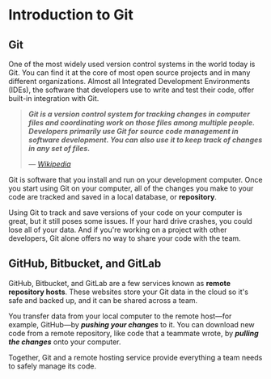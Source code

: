 # Introduction to Git

## Git
One of the most widely used version control systems in the world today is Git. You can find it at the core of most open source projects and in many different organizations. Almost all Integrated Development Environments (IDEs), the software that developers use to write and test their code, offer built-in integration with Git.

> **_Git is a version control system for tracking changes in computer files and coordinating work on those files among multiple people. Developers primarily use Git for source code management in software development. You can also use it to keep track of changes in any set of files._**
> 
> — _[Wikipedia](https://en.wikipedia.org/wiki/Git)_

Git is software that you install and run on your development computer. Once you start using Git on your computer, all of the changes you make to your code are tracked and saved in a local database, or **repository**.

Using Git to track and save versions of your code on your computer is great, but it still poses some issues. If your hard drive crashes, you could lose all of your data. And if you're working on a project with other developers, Git alone offers no way to share your code with the team.

## GitHub, Bitbucket, and GitLab
GitHub, Bitbucket, and GitLab are a few services known as **remote repository hosts**. These websites store your Git data in the cloud so it's safe and backed up, and it can be shared across a team.

You transfer data from your local computer to the remote host—for example, GitHub—by **_pushing your changes_** to it. You can download new code from a remote repository, like code that a teammate wrote, by **_pulling the changes_** onto your computer.

Together, Git and a remote hosting service provide everything a team needs to safely manage its code.